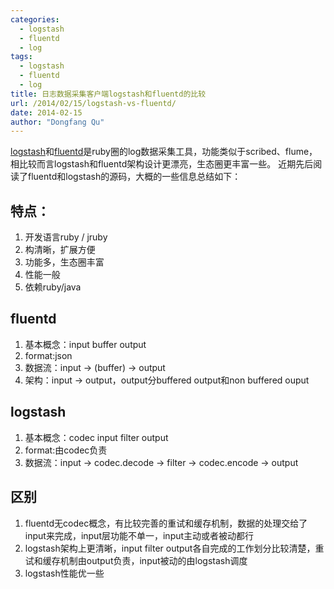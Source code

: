```yaml
---
categories:
  - logstash
  - fluentd
  - log
tags:
  - logstash
  - fluentd
  - log
title: 日志数据采集客户端logstash和fluentd的比较
url: /2014/02/15/logstash-vs-fluentd/
date: 2014-02-15
author: "Dongfang Qu"
---
```



[logstash](http://logstash.net/)和[fluentd](http://fluentd.org/)是ruby圈的log数据采集工具，功能类似于scribed、flume，相比较而言logstash和fluentd架构设计更漂亮，生态圈更丰富一些。
近期先后阅读了fluentd和logstash的源码，大概的一些信息总结如下：

## 特点：
1. 开发语言ruby / jruby
2. 构清晰，扩展方便
3. 功能多，生态圈丰富
4. 性能一般
5. 依赖ruby/java

## fluentd
1. 基本概念：input buffer output
1. format:json
1. 数据流：input →  (buffer) → output
1. 架构：input →  output，output分buffered output和non buffered ouput

## logstash
1. 基本概念：codec input filter output
1. format:由codec负责
1. 数据流：input →  codec.decode →  filter →  codec.encode →  output

## 区别
1. fluentd无codec概念，有比较完善的重试和缓存机制，数据的处理交给了input来完成，input层功能不单一，input主动或者被动都行
1. logstash架构上更清晰，input filter output各自完成的工作划分比较清楚，重试和缓存机制由output负责，input被动的由logstash调度
1. logstash性能优一些